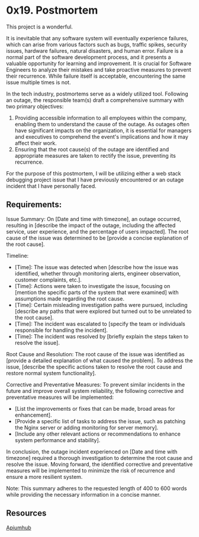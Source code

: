 # 0x19. Postmortem
This project is a wonderful.

It is inevitable that any software system will eventually experience failures, which can arise from various factors such as bugs, traffic spikes, security issues, hardware failures, natural disasters, and human error. Failure is a normal part of the software development process, and it presents a valuable opportunity for learning and improvement. It is crucial for Software Engineers to analyze their mistakes and take proactive measures to prevent their recurrence. While failure itself is acceptable, encountering the same issue multiple times is not.

In the tech industry, postmortems serve as a widely utilized tool. Following an outage, the responsible team(s) draft a comprehensive summary with two primary objectives:

1. Providing accessible information to all employees within the company, enabling them to understand the cause of the outage. As outages often have significant impacts on the organization, it is essential for managers and executives to comprehend the event's implications and how it may affect their work.
2. Ensuring that the root cause(s) of the outage are identified and appropriate measures are taken to rectify the issue, preventing its recurrence.

For the purpose of this postmortem, I will be utilizing either a web stack debugging project issue that I have previously encountered or an outage incident that I have personally faced.
## Requirements:

Issue Summary:
On [Date and time with timezone], an outage occurred, resulting in [describe the impact of the outage, including the affected service, user experience, and the percentage of users impacted]. The root cause of the issue was determined to be [provide a concise explanation of the root cause].

Timeline:
- [Time]: The issue was detected when [describe how the issue was identified, whether through monitoring alerts, engineer observation, customer complaints, etc.].
- [Time]: Actions were taken to investigate the issue, focusing on [mention the specific parts of the system that were examined] with assumptions made regarding the root cause.
- [Time]: Certain misleading investigation paths were pursued, including [describe any paths that were explored but turned out to be unrelated to the root cause].
- [Time]: The incident was escalated to [specify the team or individuals responsible for handling the incident].
- [Time]: The incident was resolved by [briefly explain the steps taken to resolve the issue].

Root Cause and Resolution:
The root cause of the issue was identified as [provide a detailed explanation of what caused the problem]. To address the issue, [describe the specific actions taken to resolve the root cause and restore normal system functionality].

Corrective and Preventative Measures:
To prevent similar incidents in the future and improve overall system reliability, the following corrective and preventative measures will be implemented:
- [List the improvements or fixes that can be made, broad areas for enhancement].
- [Provide a specific list of tasks to address the issue, such as patching the Nginx server or adding monitoring for server memory].
- [Include any other relevant actions or recommendations to enhance system performance and stability].

In conclusion, the outage incident experienced on [Date and time with timezone] required a thorough investigation to determine the root cause and resolve the issue. Moving forward, the identified corrective and preventative measures will be implemented to minimize the risk of recurrence and ensure a more resilient system.

Note: This summary adheres to the requested length of 400 to 600 words while providing the necessary information in a concise manner.

## Resources
[Apiumhub](https://apiumhub.com/tech-blog-barcelona/software-development-project-postmortem/)

